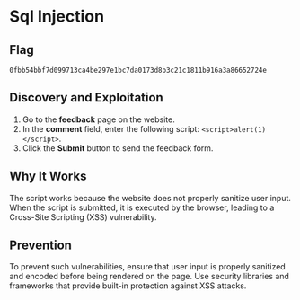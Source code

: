 # Sql Injection

## Flag

```
0fbb54bbf7d099713ca4be297e1bc7da0173d8b3c21c1811b916a3a86652724e
```

## Discovery and Exploitation

1. Go to the **feedback** page on the website.
2. In the **comment** field, enter the following script: `<script>alert(1)</script>`.
3. Click the **Submit** button to send the feedback form.

## Why It Works

The script works because the website does not properly sanitize user input. When the script is submitted, it is executed by the browser, leading to a Cross-Site Scripting (XSS) vulnerability.

## Prevention

To prevent such vulnerabilities, ensure that user input is properly sanitized and encoded before being rendered on the page. Use security libraries and frameworks that provide built-in protection against XSS attacks.
